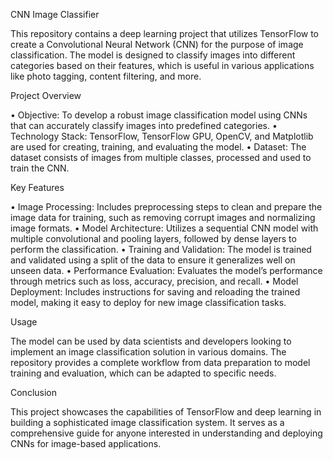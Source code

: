 CNN Image Classifier

This repository contains a deep learning project that utilizes TensorFlow to create a Convolutional Neural Network (CNN) for the purpose of image classification. The model is designed to classify images into different categories based on their features, which is useful in various applications like photo tagging, content filtering, and more.

Project Overview

• Objective: To develop a robust image classification model using CNNs that can accurately classify images into predefined categories.
• Technology Stack: TensorFlow, TensorFlow GPU, OpenCV, and Matplotlib are used for creating, training, and evaluating the model.
• Dataset: The dataset consists of images from multiple classes, processed and used to train the CNN.

Key Features

• Image Processing: Includes preprocessing steps to clean and prepare the image data for training, such as removing corrupt images and normalizing image formats.
• Model Architecture: Utilizes a sequential CNN model with multiple convolutional and pooling layers, followed by dense layers to perform the classification.
• Training and Validation: The model is trained and validated using a split of the data to ensure it generalizes well on unseen data.
• Performance Evaluation: Evaluates the model’s performance through metrics such as loss, accuracy, precision, and recall.
• Model Deployment: Includes instructions for saving and reloading the trained model, making it easy to deploy for new image classification tasks.

Usage

The model can be used by data scientists and developers looking to implement an image classification solution in various domains. The repository provides a complete workflow from data preparation to model training and evaluation, which can be adapted to specific needs.

Conclusion

This project showcases the capabilities of TensorFlow and deep learning in building a sophisticated image classification system. It serves as a comprehensive guide for anyone interested in understanding and deploying CNNs for image-based applications.

